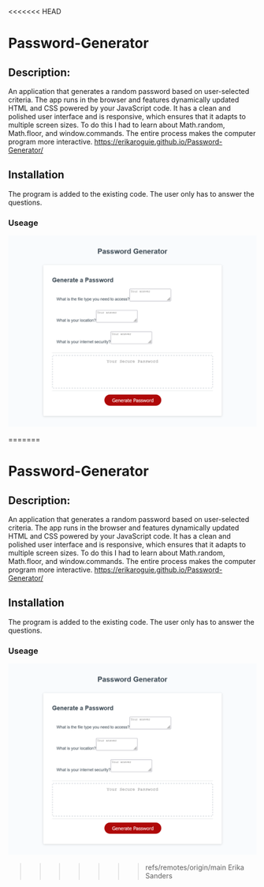 <<<<<<< HEAD
# Password-Generator
## Description:
An application that generates a random password based on user-selected criteria. The app runs in the browser and features dynamically updated HTML and CSS powered by your JavaScript code. It has a clean and polished user interface and is responsive, which ensures that it adapts to multiple screen sizes.
To do this I had to learn about Math.random, Math.floor, and window.commands. The entire process makes the computer program more interactive.
https://erikaroguie.github.io/Password-Generator/
## Installation
The program is added to the existing code. The user only has to answer the questions.


### Useage


![alt text](./Assets/images/Screenshot-Password-Generator.png)

=======
# Password-Generator
## Description:
An application that generates a random password based on user-selected criteria. The app runs in the browser and features dynamically updated HTML and CSS powered by your JavaScript code. It has a clean and polished user interface and is responsive, which ensures that it adapts to multiple screen sizes.
To do this I had to learn about Math.random, Math.floor, and window.commands. The entire process makes the computer program more interactive.
https://erikaroguie.github.io/Password-Generator/
## Installation
The program is added to the existing code. The user only has to answer the questions.


### Useage


![alt text](./Assets/images/Screenshot-Password-Generator.png)

>>>>>>> refs/remotes/origin/main
Erika Sanders